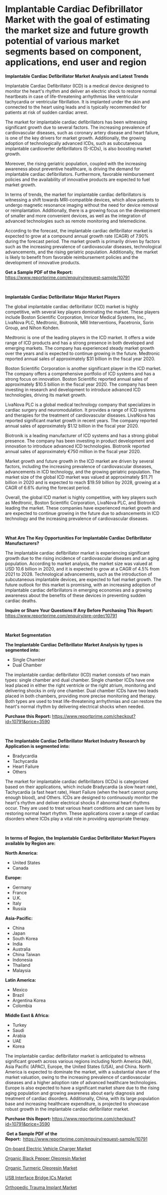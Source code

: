 <p><h1>Implantable Cardiac Defibrillator Market with the goal of estimating the market size and future growth potential of various market segments based on component, applications, end user and region</h1></p><p><strong>Implantable Cardiac Defibrillator Market Analysis and Latest Trends</strong></p>
<p><p>Implantable Cardiac Defibrillator (ICD) is a medical device designed to monitor the heart's rhythm and deliver an electric shock to restore normal heartbeats in case of life-threatening arrhythmias like ventricular tachycardia or ventricular fibrillation. It is implanted under the skin and connected to the heart using leads and is typically recommended for patients at risk of sudden cardiac arrest.</p><p>The market for implantable cardiac defibrillators has been witnessing significant growth due to several factors. The increasing prevalence of cardiovascular diseases, such as coronary artery disease and heart failure, is one of the key drivers for market growth. Additionally, the growing adoption of technologically advanced ICDs, such as subcutaneous implantable cardioverter defibrillators (S-ICDs), is also boosting market growth.</p><p>Moreover, the rising geriatric population, coupled with the increasing awareness about preventive healthcare, is driving the demand for implantable cardiac defibrillators. Furthermore, favorable reimbursement policies and the availability of innovative products are expected to fuel market growth.</p><p>In terms of trends, the market for implantable cardiac defibrillators is witnessing a shift towards MRI-compatible devices, which allow patients to undergo magnetic resonance imaging without the need for device removal or reimplantation. Additionally, there is a growing focus on the development of smaller and more convenient devices, as well as the integration of advanced technologies such as remote monitoring and telemedicine.</p><p>According to the forecast, the implantable cardiac defibrillator market is expected to grow at a compound annual growth rate (CAGR) of 7.90% during the forecast period. The market growth is primarily driven by factors such as the increasing prevalence of cardiovascular diseases, technological advancements, and the rising geriatric population. Additionally, the market is likely to benefit from favorable reimbursement policies and the development of innovative products.</p></p>
<p><strong>Get a Sample PDF of the Report:&nbsp;</strong> <a href="https://www.reportprime.com/enquiry/request-sample/10791">https://www.reportprime.com/enquiry/request-sample/10791</a></p>
<p>&nbsp;</p>
<p><strong>Implantable Cardiac Defibrillator Major Market Players</strong></p>
<p><p>The global implantable cardiac defibrillator (ICD) market is highly competitive, with several key players dominating the market. These players include Boston Scientific Corporation, Imricor Medical Systems, Inc., LivaNova PLC, Medtronic, Biotronik, MRI Interventions, Pacetronix, Sorin Group, and Nihon Kohden.</p><p>Medtronic is one of the leading players in the ICD market. It offers a wide range of ICD products and has a strong presence in both developed and emerging markets. The company has experienced steady market growth over the years and is expected to continue growing in the future. Medtronic reported annual sales of approximately $31 billion in the fiscal year 2020.</p><p>Boston Scientific Corporation is another significant player in the ICD market. The company offers a comprehensive portfolio of ICD systems and has a strong focus on innovation. Boston Scientific reported annual sales of approximately $10.5 billion in the fiscal year 2020. The company has been investing in research and development to introduce advanced ICD technologies, driving its market growth.</p><p>LivaNova PLC is a global medical technology company that specializes in cardiac surgery and neuromodulation. It provides a range of ICD systems and therapies for the treatment of cardiovascular diseases. LivaNova has reported significant market growth in recent years. The company reported annual sales of approximately $1.12 billion in the fiscal year 2020.</p><p>Biotronik is a leading manufacturer of ICD systems and has a strong global presence. The company has been investing in product development and innovation to introduce advanced ICD technologies. Biotronik reported annual sales of approximately €750 million in the fiscal year 2020.</p><p>Market growth and future growth in the ICD market are driven by several factors, including the increasing prevalence of cardiovascular diseases, advancements in ICD technology, and the growing geriatric population. The market size of the global ICD market was valued at approximately $11.71 billion in 2020 and is expected to reach $19.59 billion by 2028, growing at a CAGR of 6.6% during the forecast period.</p><p>Overall, the global ICD market is highly competitive, with key players such as Medtronic, Boston Scientific Corporation, LivaNova PLC, and Biotronik leading the market. These companies have experienced market growth and are expected to continue growing in the future due to advancements in ICD technology and the increasing prevalence of cardiovascular diseases.</p></p>
<p>&nbsp;</p>
<p><strong>What Are The Key Opportunities For Implantable Cardiac Defibrillator Manufacturers?</strong></p>
<p><p>The implantable cardiac defibrillator market is experiencing significant growth due to the rising incidence of cardiovascular diseases and an aging population. According to market analysis, the market size was valued at USD 10.6 billion in 2020, and it is expected to grow at a CAGR of 4.5% from 2021 to 2028. Technological advancements, such as the introduction of subcutaneous implantable devices, are expected to fuel market growth. The future outlook for this market is promising, with an increasing adoption of implantable cardiac defibrillators in emerging economies and a growing awareness about the benefits of these devices in preventing sudden cardiac deaths.</p></p>
<p><strong>Inquire or Share Your Questions If Any Before Purchasing This Report:</strong> <a href="https://www.reportprime.com/enquiry/pre-order/10791">https://www.reportprime.com/enquiry/pre-order/10791</a></p>
<p>&nbsp;</p>
<p><strong>Market Segmentation</strong></p>
<p><strong>The Implantable Cardiac Defibrillator Market Analysis by types is segmented into:</strong></p>
<p><ul><li>Single Chamber</li><li>Dual Chamber</li></ul></p>
<p><p>The implantable cardiac defibrillator (ICD) market consists of two main types: single chamber and dual chamber. Single chamber ICDs have one lead placed in either the right ventricle or the right atrium, monitoring and delivering shocks in only one chamber. Dual chamber ICDs have two leads placed in both chambers, providing more precise monitoring and therapy. Both types are used to treat life-threatening arrhythmias and can restore the heart's normal rhythm by delivering electrical shocks when needed.</p></p>
<p><strong>Purchase this Report:&nbsp;</strong><a href="https://www.reportprime.com/checkout?id=10791&price=3590">https://www.reportprime.com/checkout?id=10791&price=3590</a></p>
<p>&nbsp;</p>
<p><strong>The Implantable Cardiac Defibrillator Market Industry Research by Application is segmented into:</strong></p>
<p><ul><li>Bradycardia</li><li>Tachycardia</li><li>Heart Failure</li><li>Others</li></ul></p>
<p><p>The market for implantable cardiac defibrillators (ICDs) is categorized based on their applications, which include Bradycardia (a slow heart rate), Tachycardia (a fast heart rate), Heart Failure (when the heart cannot pump enough blood), and Others. ICDs are designed to continuously monitor the heart's rhythm and deliver electrical shocks if abnormal heart rhythms occur. They are used to treat various heart conditions and can save lives by restoring normal heart rhythm. These applications cover a range of cardiac disorders where ICDs play a vital role in providing appropriate therapy.</p></p>
<p>&nbsp;</p>
<p><strong>In terms of Region, the Implantable Cardiac Defibrillator Market Players available by Region are:</strong></p>
<p>
    <p> <strong> North America: </strong>
        <ul>
            <li>United States</li>
            <li>Canada</li>
        </ul>
        </p> 
    <p> <strong> Europe: </strong>
        <ul>
            <li>Germany</li>
            <li>France</li>
            <li>U.K.</li>
            <li>Italy</li>
            <li>Russia</li>
        </ul>
        </p> 
    <p> <strong> Asia-Pacific: </strong>
        <ul>
            <li>China</li>
            <li>Japan</li>
            <li>South Korea</li>
            <li>India</li>
            <li>Australia</li>
            <li>China Taiwan</li>
            <li>Indonesia</li>
            <li>Thailand</li>
            <li>Malaysia</li>
        </ul>
        </p> 
    <p> <strong> Latin America: </strong>
        <ul>
            <li>Mexico</li>
            <li>Brazil</li>
            <li>Argentina Korea</li>
            <li>Colombia</li>
        </ul>
        </p> 
    <p> <strong> Middle East & Africa: </strong>
        <ul>
            <li>Turkey</li>
            <li>Saudi</li>
            <li>Arabia</li>
            <li>UAE</li>
            <li>Korea</li>
        </ul>
    </p>
    </p>
<p><p>The implantable cardiac defibrillator market is anticipated to witness significant growth across various regions including North America (NA), Asia Pacific (APAC), Europe, the United States (USA), and China. North America is expected to dominate the market, with a substantial share of the market valuation, owing to the increasing prevalence of cardiovascular diseases and a higher adoption rate of advanced healthcare technologies. Europe is also expected to have a significant market share due to the rising aging population and growing awareness about early diagnosis and treatment of cardiac disorders. Additionally, China, with its large population base and increasing healthcare expenditure, is projected to showcase robust growth in the implantable cardiac defibrillator market.</p></p>
<p><strong>Purchase this Report: </strong><a href="https://www.reportprime.com/checkout?id=10791&price=3590">https://www.reportprime.com/checkout?id=10791&price=3590</a></p>
<p>&nbsp;<strong>Get a Sample PDF of the Report:&nbsp;&nbsp;</strong><a href="https://www.reportprime.com/enquiry/request-sample/10791">https://www.reportprime.com/enquiry/request-sample/10791</a></p>
<p><strong></strong></p>
<p><p><a href="https://medium.com/@jessicaholland33/on-board-electric-vehicle-charger-market-trends-and-market-analysis-forecasted-for-period-2024-2031-bd47089052e7">On-board Electric Vehicle Charger Market</a></p><p><a href="https://medium.com/@jessicaholland33/organic-black-pepper-oleoresin-market-trends-forecast-and-competitive-analysis-to-2031-eea6e412eda1">Organic Black Pepper Oleoresin Market</a></p><p><a href="https://medium.com/@jessicaholland33/organic-turmeric-oleoresin-market-insight-market-trends-growth-forecasted-from-2024-to-2031-396c39d1603b">Organic Turmeric Oleoresin Market</a></p><p><a href="https://medium.com/@jessicaholland33/usb-interface-bridge-ics-market-insight-market-trends-growth-forecasted-from-2024-to-2031-3d3c0adcc518">USB Interface Bridge ICs Market</a></p><p><a href="https://medium.com/@jessicaholland33/orthopedic-trauma-implant-market-comprehensive-assessment-by-type-application-and-geography-46547e5326df">Orthopedic Trauma Implant Market</a></p></p>